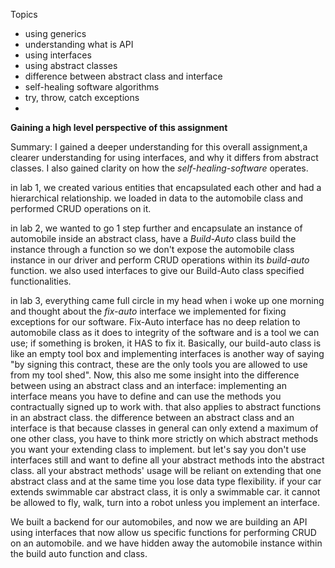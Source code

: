 Topics 
- using generics
- understanding what is API
- using interfaces
- using abstract classes
- difference between abstract class and interface
- self-healing software algorithms
- try, throw, catch exceptions
- 

**Gaining a high level perspective of this assignment**

Summary: I gained a deeper understanding for this overall assignment,a clearer understanding for using interfaces, and why it differs from abstract classes. I also gained clarity on how the _self-healing-software_ operates.  

in lab 1, we created various entities that encapsulated each other and had a hierarchical relationship. we loaded in data to the automobile class and performed CRUD operations on it.

in lab 2, we wanted to go 1 step further and encapsulate an instance of automobile inside an abstract class, have a _Build-Auto_ class build the instance through a function so we don't expose the automobile class instance in our driver and perform CRUD operations within its _build-auto_ function. we also used interfaces to give our Build-Auto class specified functionalities. 

in lab 3, everything came full circle in my head when i woke up one morning and thought about the _fix-auto_ interface we implemented for fixing exceptions for our software. Fix-Auto interface has no deep relation to automobile class as it does to integrity of the software and is a tool we can use; if something is broken, it HAS to fix it. Basically, our build-auto class is like an empty tool box and implementing interfaces is another way of saying "by signing this contract, these are the only tools you are allowed to use from my tool shed". Now, this also me some insight into the difference between using an abstract class and an interface: implementing an interface means you have to define and can use the methods you contractually signed up to work with. that also applies to abstract functions in an abstract class. the difference between an abstract class and an interface is that because classes in general can only extend a maximum of one other class, you have to think more strictly on which abstract methods you want your extending class to implement. but let's say you don't use interfaces still and want to define all your abstract methods into the abstract class. all your abstract methods' usage will be reliant on extending that one abstract class and at the same time you lose data type flexibility. if your car extends swimmable car abstract class, it is only a swimmable car. it cannot be allowed to fly, walk, turn into a robot unless you implement an interface.

We built a backend for our automobiles, and now we are building an API using interfaces that now allow us specific functions for performing CRUD on an automobile. and we have hidden away the automobile instance within the build auto function and class.